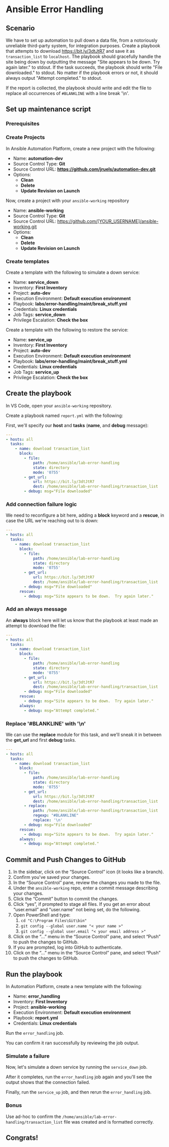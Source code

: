 # Ansible Error Handling
## Scenario

We have to set up automation to pull down a data file, from a notoriously unreliable third-party system, for integration purposes. Create a playbook that attempts to download https://bit.ly/3dtJtR7 and save it as `transaction_list` to `localhost`. The playbook should gracefully handle the site being down by outputting the message "Site appears to be down. Try again later." to stdout. If the task succeeds, the playbook should write "File downloaded." to stdout. No matter if the playbook errors or not, it should always output "Attempt completed." to stdout.

If the report is collected, the playbook should write and edit the file to replace all occurrences of `#BLANKLINE` with a line break '\n'.

## Set up maintenance script

### Prerequisites

### Create Projects

In Ansible Automation Platform, create a new project with the following: 

* Name: **automation-dev**
* Source Control Type: **Git**
* Source Control URL: **https://github.com/jruels/automation-dev.git**
* Options: 
  * **Clean**
  * **Delete**
  * **Update Revision on Launch**



Now, create a project with your `ansible-working` repository

* Name: **ansible-working**
* Source Control Type: **Git**
* Source Control URL: https://github.com/[YOUR_USERNAME]/ansible-working.git
* Options: 
  * **Clean**
  * **Delete**
  * **Update Revision on Launch**

### Create templates

Create a template with the following to simulate a down service: 

* Name: **service_down**
* Inventory: **First Inventory**
* Project: **auto-dev**
* Execution Environment: **Default execution environment**
* Playbook: **labs/error-handling/maint/break_stuff.yml**
* Credentials: **Linux credentials**
* Job Tags: **service_down**
* Privilege Escalation: **Check the box**



Create a template with the following to restore the service: 

* Name: **service_up**
* Inventory: **First Inventory**
* Project: **auto-dev**
* Execution Environment: **Default execution environment**
* Playbook: **labs/error-handling/maint/break_stuff.yml**
* Credentials: **Linux credentials**
* Job Tags: **service_up**
* Privilege Escalation: **Check the box**



## Create the playbook

In VS Code, open your `ansible-working` repository.

Create a playbook named `report.yml` with the following:

First, we'll specify our **host** and **tasks** (**name**, and **debug** message):

```yaml
---
- hosts: all
  tasks:
    - name: download transaction_list
      block:
        - file:
            path: /home/ansible/lab-error-handling
            state: directory
            mode: '0755'
        - get_url:
            url: https://bit.ly/3dtJtR7
            dest: /home/ansible/lab-error-handling/transaction_list
        - debug: msg="File downloaded"
```



### Add connection failure logic

We need to reconfigure a bit here, adding a **block** keyword and a **rescue**, in case the URL we're reaching out to is down:

```yaml
---
- hosts: all
  tasks:
    - name: download transaction_list
      block:
        - file:
            path: /home/ansible/lab-error-handling
            state: directory
            mode: '0755'
        - get_url:
            url: https://bit.ly/3dtJtR7
            dest: /home/ansible/lab-error-handling/transaction_list
        - debug: msg="File downloaded"
      rescue:
        - debug: msg="Site appears to be down.  Try again later."
```



### Add an always message

An **always** block here will let us know that the playbook at least made an attempt to download the file:

```yaml
---
- hosts: all
  tasks:
    - name: download transaction_list
      block:
        - file:
            path: /home/ansible/lab-error-handling
            state: directory
            mode: '0755'
        - get_url:
            url: https://bit.ly/3dtJtR7
            dest: /home/ansible/lab-error-handling/transaction_list
        - debug: msg="File downloaded"
      rescue:
        - debug: msg="Site appears to be down.  Try again later."
      always:
        - debug: msg="Attempt completed."
```

### Replace '#BLANKLINE' with '\n'

We can use the **replace** module for this task, and we'll sneak it in between the **get_url** and first **debug** tasks.

```yaml
---
- hosts: all
  tasks:
    - name: download transaction_list
      block:
        - file:
            path: /home/ansible/lab-error-handling
            state: directory
            mode: '0755'
        - get_url:
            url: https://bit.ly/3dtJtR7
            dest: /home/ansible/lab-error-handling/transaction_list
        - replace:
            path: /home/ansible/lab-error-handling/transaction_list
            regexp: "#BLANKLINE"
            replace: '\n'
        - debug: msg="File downloaded"
      rescue:
        - debug: msg="Site appears to be down.  Try again later."
      always:
        - debug: msg="Attempt completed."
```



## Commit and Push Changes to GitHub

1. In the sidebar, click on the “Source Control” icon (it looks like a branch).
2. Confirm you've saved your changes.
3. In the “Source Control” pane, review the changes you made to the file.
4. Under the `ansible-working` repo, enter a commit message describing your changes.
5. Click the “Commit” button to commit the changes.
6. Click “yes”, if prompted to stage all files. If you get an error about “user.email” and “user.name” not being set, do the following.
7. Open PowerShell and type:
   1. `cd "C:\Program Files\Git\bin"`
   2. `git config --global user.name "< your name >"`
   3. `git config --global user.email "< your email address >"`
8. Click on the “…” menu in the “Source Control” pane, and select “Push” to push the changes to GitHub.
9. If you are prompted, log into GitHub to authenticate.
10. Click on the “…” menu in the “Source Control” pane, and select “Push” to push the changes to GitHub.



## Run the playbook 

In Automation Platform, create a new template with the following: 

* Name: **error_handling**
* Inventory: **First Inventory**
* Project: **ansible-working**
* Execution Environment: **Default execution environment**
* Playbook: **report.yml**
* Credentials: **Linux credentials**



Run the `error_handling` job.

You can confirm it ran successfully by reviewing the job output. 



### Simulate a failure 

Now, let's simulate a down service by running the `service_down` job. 



After it completes, run the `error_handling` job again and you'll see the output shows that the connection failed. 



Finally, run the `service_up` job, and then rerun the `error_handling` job. 



### Bonus 

Use ad-hoc to confirm the `/home/ansible/lab-error-handling/transaction_list` file was created and is formatted correctly. 

## Congrats!


